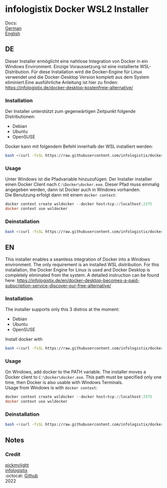 # infologistix Docker WSL2 Installer

Docs:    
[German](#DE)    
[English](#EN)

## DE

Dieser Installer ermöglicht eine nahtlose Integration von Docker in ein Windows Environment. Einzige Voraussetzung ist eine installierte WSL-Distribution. Für diese Installation wird die Docker-Engine für Linux verwendet und die Docker-Desktop Version komplett aus dem System eliminiert.Eine ausführliche Anleitung ist hier zu finden: https://infologistix.de/docker-desktop-kostenfreie-alternative/

### Installation

Der Installer unterstützt zum gegenwärtigen Zeitpunkt folgende Distributionen:
- Debian
- Ubuntu
- OpenSUSE

Docker kann mit folgendem Befehl innerhalb der WSL installiert werden:
```bash
bash <(curl -fsSL https://raw.githubusercontent.com/infologistix/docker-wsl2/main/install.sh)
```

### Usage

Unter Windows ist die Pfadvariable hinzuzufügen. Der Installer installier einen Docker Client nach `C:\Docker\docker.exe`. Dieser Pfad muss einmalig angegeben werden, dann ist Docker auch in Windows vorhanden.   
Die Benutzung erfolgt dann mit einem `docker context`:
```powershell
docker context create wsldocker --docker host=tcp://localhost:2375
docker context use wsldocker
```

### Deinstallation
```bash
bash <(curl -fsSL https://raw.githubusercontent.com/infologistix/docker-wsl2/main/uninstall.sh)
```

## EN

This installer enables a seamless integration of Docker into a Windows environment. The only requirement is an installed WSL distribution. For this installation, the Docker Engine for Linux is used and Docker Desktop is completely eliminated from the system. A detailed instruction can be found here: https://infologistix.de/en/docker-desktop-becomes-a-paid-subscription-service-discover-our-free-alternative/

### Installation

The installer supports only this 3 distros at the moment:
- Debian
- Ubuntu
- OpenSUSE

Install docker with
```bash
bash <(curl -fsSL https://raw.githubusercontent.com/infologistix/docker-wsl2/main/install.sh)
```

### Usage

On Windows, add docker to the PATH variable. The installer moves a Docker client to `C:\Docker\docker.exe`. This path must be specified only one time, then Docker is also usable with Windows Terminals.   
Usage from Windows is with `docker context`:
```powershell
docker context create wsldocker --docker host=tcp://localhost:2375
docker context use wsldocker
```

### Deinstallation
```bash
bash <(curl -fsSL https://raw.githubusercontent.com/infologistix/docker-wsl2/main/uninstall.sh)
```

## Notes

### Credit

[pickmylight](https://github.com/pickmylight)    
[infologistix](https://infologistix.de)    
:octocat: [Github](https://github.com/infologistix)   
2022
